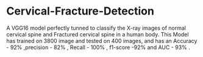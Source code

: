 # Cervical-Fracture-Detection
A VGG16 model perfectly tunned to classify the X-ray images of normal cervical spine and Fractured cervical spine in a human body. This Model has trained on 3800 image and tested on 400 images, and has an Accuracy - 92% ,precision - 82% , Recall - 100% , f1-score -92% and AUC - 93% .
